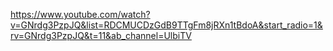 https://www.youtube.com/watch?v=GNrdg3PzpJQ&list=RDCMUCDzGdB9TTgFm8jRXn1tBdoA&start_radio=1&rv=GNrdg3PzpJQ&t=11&ab_channel=UlbiTV